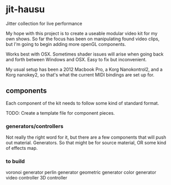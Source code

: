 # jit-hausu
Jitter collection for live performance

My hope with this project is to create a useable modular video kit for my own shows. So far the focus has been on manipulating found video clips, but I'm going to begin adding more openGL components.

Works best with OSX. Sometimes shader issues will arise when going back and forth between Windows and OSX. Easy to fix but inconvenient.

My usual setup has been a 2012 Macbook Pro, a Korg Nanokontrol2, and a Korg nanokey2, so that's what the current MIDI bindings are set up for.

## components

Each component of the kit needs to follow some kind of standard format.

TODO: Create a template file for component pieces.

### generators/controllers

Not really the right word for it, but there are a few components that will push out material. Generators.
So that might be for source material, OR some kind of effects map.

### to build

voronoi generator
perlin generator
geometric generator
color generator
video controller
3D controller
